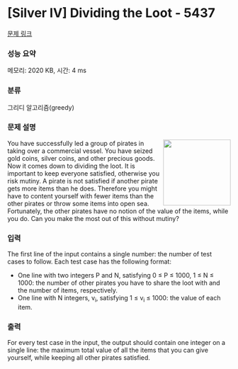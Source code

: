 # [Silver IV] Dividing the Loot - 5437 

[문제 링크](https://www.acmicpc.net/problem/5437) 

### 성능 요약

메모리: 2020 KB, 시간: 4 ms

### 분류

그리디 알고리즘(greedy)

### 문제 설명

<p><img alt="" src="https://www.acmicpc.net/upload/images2/loot.png" style="float:right; height:149px; width:152px">You have successfully led a group of pirates in taking over a commercial vessel. You have seized gold coins, silver coins, and other precious goods. Now it comes down to dividing the loot. It is important to keep everyone satisfied, otherwise you risk mutiny. A pirate is not satisfied if another pirate gets more items than he does. Therefore you might have to content yourself with fewer items than the other pirates or throw some items into open sea. Fortunately, the other pirates have no notion of the value of the items, while you do. Can you make the most out of this without mutiny?</p>

### 입력 

 <p>The first line of the input contains a single number: the number of test cases to follow. Each test case has the following format:</p>

<ul>
	<li>One line with two integers P and N, satisfying 0 ≤ P ≤ 1000, 1 ≤ N ≤ 1000: the number of other pirates you have to share the loot with and the number of items, respectively.</li>
	<li>One line with N integers, v<sub>i</sub>, satisfying 1 ≤ v<sub>i</sub> ≤ 1000: the value of each item.</li>
</ul>

### 출력 

 <p>For every test case in the input, the output should contain one integer on a single line: the maximum total value of all the items that you can give yourself, while keeping all other pirates satisfied.</p>

